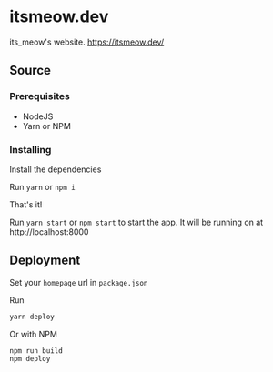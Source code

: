 # itsmeow.dev

its_meow's website. https://itsmeow.dev/

## Source

### Prerequisites

- NodeJS
- Yarn or NPM

### Installing

Install the dependencies

Run
`yarn` or `npm i`

That's it!

Run `yarn start` or `npm start` to start the app. It will be running on at http://localhost:8000

## Deployment

Set your `homepage` url in `package.json`

Run

```sh
yarn deploy
```

Or with NPM

```sh
npm run build
npm deploy
```
